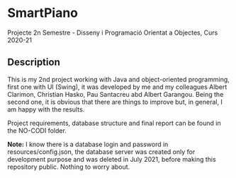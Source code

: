 # SmartPiano
Projecte 2n Semestre - Disseny i Programació Orientat a Objectes, Curs 2020-21

## Description
This is my 2nd project working with Java and object-oriented programming, first one with UI (Swing), it was developed by me and my colleagues Albert Clarimon, Christian Hasko, Pau Santacreu abd Albert Garangou. Being the second one, it is obvious that there are things to improve but, in general, I am happy with the results.

Project requirements, database structure and final report can be found in the NO-CODI folder.

**Note:** I know there is a database login and password in resources/config.json, the database server was created only for development purpose and was deleted in July 2021, before making this repository public. Nothing to worry about.

